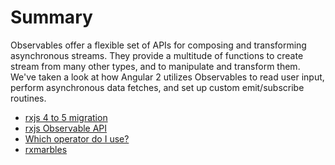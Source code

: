 # Summary
Observables offer a flexible set of APIs for composing and transforming asynchronous streams. They provide a multitude of functions to create stream from many other types, and to manipulate and transform them. We've taken a look at how Angular 2 utilizes Observables to read user input, perform asynchronous data fetches, and set up custom emit/subscribe routines.

- [rxjs 4 to 5 migration](https://github.com/ReactiveX/rxjs/blob/master/MIGRATION.md)
- [rxjs Observable API](http://reactivex.io/rxjs/class/es6/Observable.js~Observable.html)
- [Which operator do I use?](https://xgrommx.github.io/rx-book/content/which_operator_do_i_use/instance_operators.html)
- [rxmarbles](http://rxmarbles.com)
